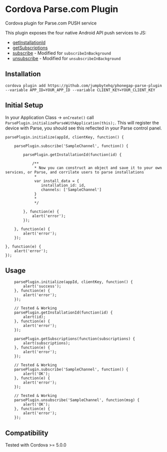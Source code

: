 Cordova Parse.com Plugin
=========================

Cordova plugin for Parse.com PUSH service

This plugin exposes the four native Android API push services to JS:
* <a href="https://www.parse.com/docs/android/api/com/parse/ParseInstallation.html#getInstallationId()">getInstallationId</a>
* <a href="https://www.parse.com/docs/android/api/com/parse/PushService.html#getSubscriptions(android.content.Context)">getSubscriptions</a>
* <a href="https://www.parse.com/docs/android/api/com/parse/ParsePush.html#subscribeInBackground(java.lang.String)">subscribe</a> - Modified for ```subscribeInBackground```
* <a href="https://www.parse.com/docs/android/api/com/parse/ParsePush.html#unsubscribeInBackground(java.lang.String)">unsubscribe</a> - Modified for ```unsubscribeInBackground```

Installation
------------

```
cordova plugin add https://github.com/jumpbytehq/phonegap-parse-plugin --variable APP_ID=YOUR_APP_ID --variable CLIENT_KEY=YOUR_CLIENT_KEY
```

Initial Setup
-------------

In your Application Class -> ```onCreate()``` call ```ParsePlugin.initializeParseWithApplication(this);```. This will register the device with Parse, you should see this reflected in your Parse control panel.

```
parsePlugin.initialize(appId, clientKey, function() {

	parsePlugin.subscribe('SampleChannel', function() {
		
		parsePlugin.getInstallationId(function(id) {
		
			/**
			 * Now you can construct an object and save it to your own services, or Parse, and corrilate users to parse installations
			 * 
			 var install_data = {
			  	installation_id: id,
			  	channels: ['SampleChannel']
			 }
			 *
			 */

		}, function(e) {
			alert('error');
		});

	}, function(e) {
		alert('error');
	});
	
}, function(e) {
	alert('error');
});

```


Usage
-----
```
	parsePlugin.initialize(appId, clientKey, function() {
		alert('success');
	}, function(e) {
		alert('error');
	});
  
	// Tested & Working
	parsePlugin.getInstallationId(function(id) {
		alert(id);
	}, function(e) {
		alert('error');
	});
	
	parsePlugin.getSubscriptions(function(subscriptions) {
		alert(subscriptions);
	}, function(e) {
		alert('error');
	});
	
	// Tested & Working
	parsePlugin.subscribe('SampleChannel', function() {
		alert('OK');
	}, function(e) {
		alert('error');
	});
	
	// Tested & Working
	parsePlugin.unsubscribe('SampleChannel', function(msg) {
		alert('OK');
	}, function(e) {
		alert('error');
	});

```

Compatibility
-------------
Tested with Cordova >= 5.0.0
